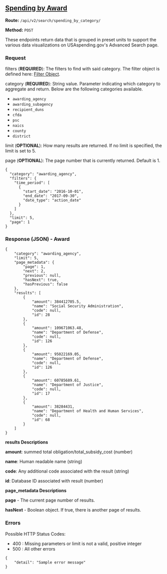 ## [Spending by Award](#spending-by-category)
**Route:** `/api/v2/search/spending_by_category/`

**Method:** `POST`

These endpoints return data that is grouped in preset units to support the various data visualizations on USAspending.gov's Advanced Search page.
### Request

filters (**REQUIRED**): The filters to find with said category. The filter object is defined here: [Filter Object](../search_filters.md).

category (**REQUIRED**): String value. Parameter indicating which category to aggregate and return. Below are the following categories available.

* `awarding_agency`
* `awarding_subagency`
* `recipient_duns`
* `cfda`
* `psc`
* `naics`
* `county`
* `district`

limit (**OPTIONAL**): How many results are returned. If no limit is specified, the limit is set to 5.

page (**OPTIONAL**): The page number that is currently returned. Default is 1.



```
{
  "category": "awarding_agency",
  "filters": {
    "time_period": [
      {
        "start_date": "2016-10-01",
        "end_date": "2017-09-30",
        "date_type": "action_date"
      }
	]
  },
  "limit": 5,
  "page": 1
}
```

### Response (JSON) - Award

```
{
    "category": "awarding_agency",
    "limit": 5,
    "page_metadata": {
        "page": 1,
        "next": 2,
        "previous": null,
        "hasNext": true,
        "hasPrevious": false
    },
    "results": [
        {
            "amount": 384412705.5,
            "name": "Social Security Administration",
            "code": null,
            "id": 28
        },
        {
            "amount": 109671063.48,
            "name": "Department of Defense",
            "code": null,
            "id": 126
        },
        {
            "amount": 95022169.05,
            "name": "Department of Defense",
            "code": null,
            "id": 126
        },
        {
            "amount": 60785689.61,
            "name": "Department of Justice",
            "code": null,
            "id": 17
        },
        {
            "amount": 38284431,
            "name": "Department of Health and Human Services",
            "code": null,
            "id": 68
        }
    ]
}
```

**results Descriptions**

**amount**: summed total obligation/total_subsidy_cost (number)

**name**: Human readable name (string)

**code**: Any additional code associated with the result (string)

**id**: Database ID associated with result (number)

**page_metadata Descriptions**

**page** - The current page number of results.

**hasNext** - Boolean object. If true, there is another page of results.


### Errors
Possible HTTP Status Codes:
* 400 : Missing parameters or limit is not a valid, positive integer
* 500 : All other errors

```
{
    "detail": "Sample error message"
}
```
